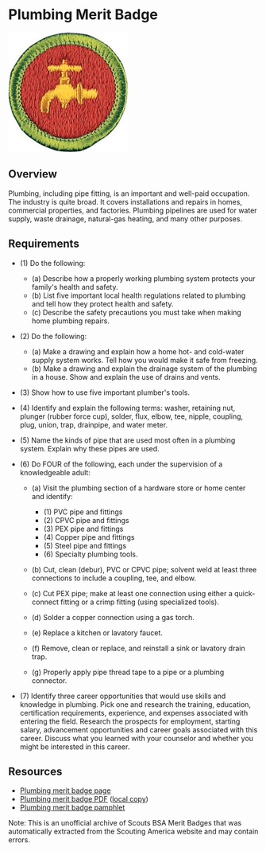 

# Plumbing Merit Badge

![Plumbing Merit Badge](images/plumbing-merit-badge.jpg)

## Overview



Plumbing, including pipe fitting, is an important and well-paid occupation. The industry is quite broad. It covers installations and repairs in homes, commercial properties, and factories. Plumbing pipelines are used for water supply, waste drainage, natural-gas heating, and many other purposes.

## Requirements

* (1) Do the following:
    * (a) Describe how a properly working plumbing system protects your family's health and safety.
    * (b) List five important local health regulations related to plumbing and tell how they protect health and safety.
    * (c) Describe the safety precautions you must take when making home plumbing repairs.


* (2) Do the following:
    * (a) Make a drawing and explain how a home hot- and cold-water supply system works. Tell how you would make it safe from freezing.
    * (b) Make a drawing and explain the drainage system of the plumbing in a house. Show and explain the use of drains and vents.


* (3) Show how to use five important plumber's tools.
* (4) Identify and explain the following terms: washer, retaining nut, plunger (rubber force cup), solder, flux, elbow, tee, nipple, coupling, plug, union, trap, drainpipe, and water meter.
* (5) Name the kinds of pipe that are used most often in a plumbing system. Explain why these pipes are used.
* (6) Do FOUR of the following, each under the supervision of a knowledgeable adult:
    * (a) Visit the plumbing section of a hardware store or home center and identify:
        * (1) PVC pipe and fittings
        * (2) CPVC pipe and fittings
        * (3) PEX pipe and fittings
        * (4) Copper pipe and fittings
        * (5) Steel pipe and fittings
        * (6) Specialty plumbing tools.


    * (b) Cut, clean (debur), PVC or CPVC pipe; solvent weld at least three connections to include a coupling, tee, and elbow.
    * (c) Cut PEX pipe; make at least one connection using either a quick-connect fitting or a crimp fitting (using specialized tools).
    * (d) Solder a copper connection using a gas torch.
    * (e) Replace a kitchen or lavatory faucet.
    * (f) Remove, clean or replace, and reinstall a sink or lavatory drain trap.
    * (g) Properly apply pipe thread tape to a pipe or a plumbing connector.


* (7) Identify three career opportunities that would use skills and knowledge in plumbing. Pick one and research the training, education, certification requirements, experience, and expenses associated with entering the field. Research the prospects for employment, starting salary, advancement opportunities and career goals associated with this career. Discuss what you learned with your counselor and whether you might be interested in this career.


## Resources

- [Plumbing merit badge page](https://www.scouting.org/merit-badges/plumbing/)
- [Plumbing merit badge PDF](https://filestore.scouting.org/filestore/Merit_Badge_ReqandRes/Pamphlets/Plumbing_2024.pdf) ([local copy](files/plumbing-merit-badge.pdf))
- [Plumbing merit badge pamphlet](https://www.scoutshop.org/plumbing-merit-badge-pamphlet-655690.html)

Note: This is an unofficial archive of Scouts BSA Merit Badges that was automatically extracted from the Scouting America website and may contain errors.